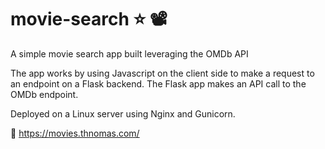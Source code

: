 # movie-search ⭐ 📽️
A simple movie search app built leveraging the OMDb API

The app works by using Javascript on the client side to make a request to an endpoint on a Flask backend. The Flask app makes an API call to the OMDb endpoint.

Deployed on a Linux server using Nginx and Gunicorn.

🚀 https://movies.thnomas.com/